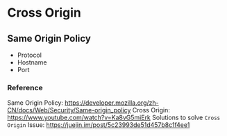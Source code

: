 # Cross Origin

## Same Origin Policy

* Protocol
* Hostname
* Port


### Reference

Same Origin Policy: https://developer.mozilla.org/zh-CN/docs/Web/Security/Same-origin_policy
Cross Origin: https://www.youtube.com/watch?v=Ka8vG5miErk
Solutions to solve `Cross Origin` Issue: https://juejin.im/post/5c23993de51d457b8c1f4ee1